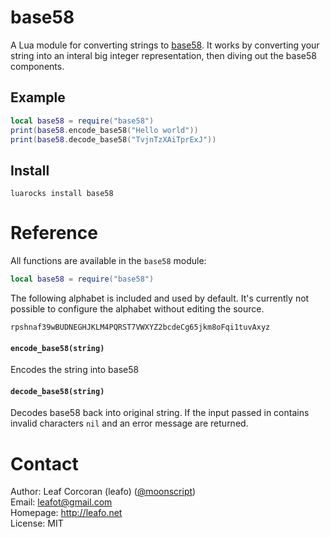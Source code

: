 
# base58

A Lua module for converting strings to
[base58](http://en.wikipedia.org/wiki/Base58). It works by converting your
string into an interal big integer representation, then diving out the base58
components.

## Example

```lua
local base58 = require("base58")
print(base58.encode_base58("Hello world"))
print(base58.decode_base58("TvjnTzXAiTprExJ"))
```

## Install

```
luarocks install base58
```

# Reference

All functions are available in the `base58` module:

```lua
local base58 = require("base58")
```

The following alphabet is included and used by default. It's currently not
possible to configure the alphabet without editing the source.

```
rpshnaf39wBUDNEGHJKLM4PQRST7VWXYZ2bcdeCg65jkm8oFqi1tuvAxyz
```

#### `encode_base58(string)`

Encodes the string into base58

#### `decode_base58(string)`

Decodes base58 back into original string. If the input passed in contains
invalid characters `nil` and an error message are returned.

# Contact

Author: Leaf Corcoran (leafo) ([@moonscript](http://twitter.com/moonscript))  
Email: leafot@gmail.com  
Homepage: <http://leafo.net>  
License: MIT


